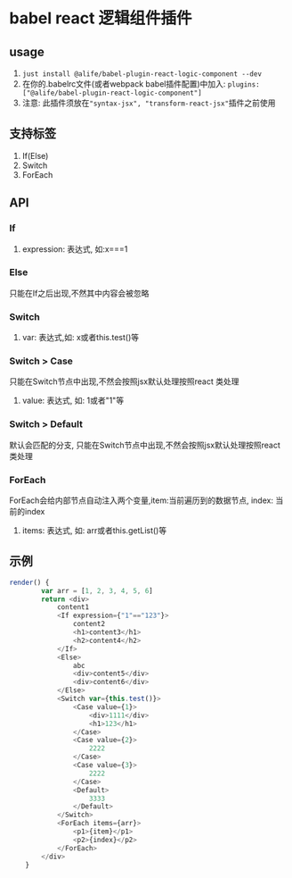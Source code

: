 # babel react 逻辑组件插件

## usage
1. `just install @alife/babel-plugin-react-logic-component --dev`
2. 在你的.babelrc文件(或者webpack babel插件配置)中加入: `plugins: ["@alife/babel-plugin-react-logic-component"]`
3. 注意: 此插件须放在`"syntax-jsx", "transform-react-jsx"`插件之前使用

## 支持标签
1. If(Else)
2. Switch
3. ForEach

## API
### If
1. expression: 表达式, 如:x===1

### Else
只能在If之后出现,不然其中内容会被忽略

### Switch
1. var: 表达式,如: x或者this.test()等

### Switch > Case
只能在Switch节点中出现,不然会按照jsx默认处理按照react 类处理
1. value: 表达式, 如: 1或者"1"等

### Switch > Default
默认会匹配的分支, 只能在Switch节点中出现,不然会按照jsx默认处理按照react 类处理

### ForEach
ForEach会给内部节点自动注入两个变量,item:当前遍历到的数据节点, index: 当前的index

1. items: 表达式, 如: arr或者this.getList()等

## 示例

``` javascript
render() {
        var arr = [1, 2, 3, 4, 5, 6]
        return <div>
            content1
            <If expression={"1"=="123"}>
                content2
                <h1>content3</h1>
                <h2>content4</h2>
            </If>
            <Else>
                abc
                <div>content5</div>
                <div>content6</div>
            </Else>
            <Switch var={this.test()}>
                <Case value={1}>
                    <div>1111</div>
                    <h1>123</h1>
                </Case>
                <Case value={2}>
                    2222
                </Case>
                <Case value={3}>
                    2222
                </Case>
                <Default>
                    3333
                </Default>
            </Switch>
            <ForEach items={arr}>
                <p1>{item}</p1>
                <p2>{index}</p2>
            </ForEach>
        </div>
    }
```
